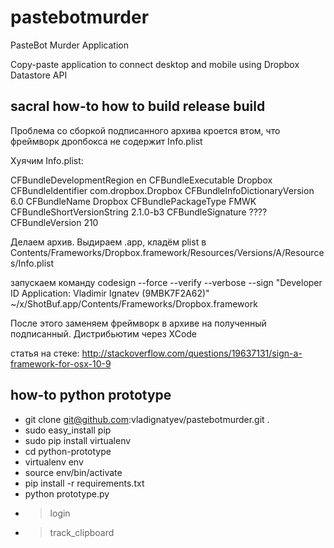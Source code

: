 pastebotmurder
==============

PasteBot Murder Application

Copy-paste application to connect desktop and mobile using Dropbox Datastore API

sacral how-to how to build release build
----------------------------------------
Проблема со сборкой подписанного архива кроется втом, что фреймворк дропбокса не содержит Info.plist

Хуячим Info.plist:
<?xml version="1.0" encoding="UTF-8"?>
<!DOCTYPE plist PUBLIC "-//Apple//DTD PLIST 1.0//EN" "http://www.apple.com/DTDs/PropertyList-1.0.dtd">
<plist version="1.0">
<dict>
  <key>CFBundleDevelopmentRegion</key>
    <string>en</string>
      <key>CFBundleExecutable</key>
        <string>Dropbox</string>
          <key>CFBundleIdentifier</key>
            <string>com.dropbox.Dropbox</string>
              <key>CFBundleInfoDictionaryVersion</key>
                <string>6.0</string>
                  <key>CFBundleName</key>
                    <string>Dropbox</string>
                      <key>CFBundlePackageType</key>
                        <string>FMWK</string>
                          <key>CFBundleShortVersionString</key>
                            <string>2.1.0-b3</string>
                              <key>CFBundleSignature</key>
                                <string>????</string>
                                  <key>CFBundleVersion</key>
                                    <string>210</string>
                                    </dict>
                                    </plist>


Делаем архив. Выдираем .app, кладём plist в
Contents/Frameworks/Dropbox.framework/Resources/Versions/A/Resources/Info.plist

запускаем команду
codesign --force --verify --verbose --sign "Developer ID Application: Vladimir Ignatev (9MBK7F2A62)" ~/x/ShotBuf.app/Contents/Frameworks/Dropbox.framework

После этого заменяем фреймворк в архиве на полученный подписанный. Дистрибьютим через XCode

статья на стеке: http://stackoverflow.com/questions/19637131/sign-a-framework-for-osx-10-9




how-to python prototype
-----------------------

* git clone git@github.com:vladignatyev/pastebotmurder.git .
* sudo easy_install pip
* sudo pip install virtualenv
* cd python-prototype
* virtualenv env
* source env/bin/activate
* pip install -r requirements.txt
* python prototype.py
*  > login
*  > track_clipboard
